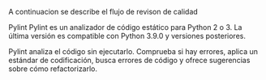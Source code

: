   A continuacion se describe el flujo de revison de calidad

Pylint
Pylint es un analizador de código estático para Python 2 o 3. La última versión es compatible con Python 3.9.0 y versiones posteriores.

Pylint analiza el código sin ejecutarlo. Comprueba si hay errores, aplica un estándar de codificación, busca errores de código y ofrece sugerencias sobre cómo refactorizarlo.
